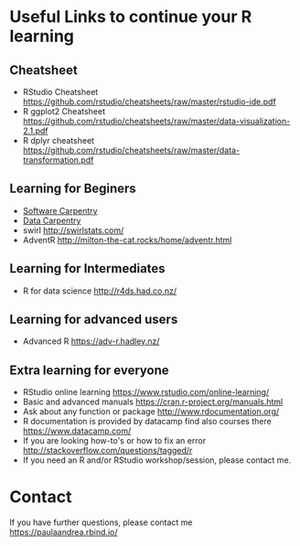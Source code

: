 # Useful Links to continue your R learning

## Cheatsheet

* RStudio Cheatsheet https://github.com/rstudio/cheatsheets/raw/master/rstudio-ide.pdf
* R ggplot2 Cheatsheet https://github.com/rstudio/cheatsheets/raw/master/data-visualization-2.1.pdf
* R dplyr cheatsheet https://github.com/rstudio/cheatsheets/raw/master/data-transformation.pdf

## Learning for Beginers
* [Software Carpentry](http://swcarpentry.github.io/r-novice-gapminder/)
* [Data Carpentry](http://www.datacarpentry.org/R-ecology-lesson/)
* swirl http://swirlstats.com/
* AdventR http://milton-the-cat.rocks/home/adventr.html  

## Learning for Intermediates
* R for data science http://r4ds.had.co.nz/

## Learning for advanced users
* Advanced R https://adv-r.hadley.nz/

## Extra learning for everyone

* RStudio online learning https://www.rstudio.com/online-learning/
* Basic and advanced manuals https://cran.r-project.org/manuals.html
* Ask about any function or package http://www.rdocumentation.org/
* R documentation is provided by datacamp find also courses there https://www.datacamp.com/
* If you are looking how-to's or how to fix an error http://stackoverflow.com/questions/tagged/r
* If you need an R and/or RStudio workshop/session, please contact me. 

# Contact

If you have further questions, please contact me https://paulaandrea.rbind.io/
